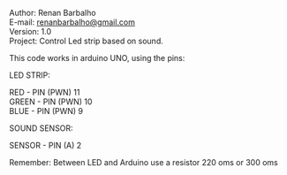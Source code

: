  Author: Renan Barbalho  
 E-mail: renanbarbalho@gmail.com  
 Version: 1.0  
 Project: Control Led strip based on sound.   
 
 This code works in arduino UNO, using the pins:  
  
 LED STRIP:  
 
 RED - PIN (PWN) 11  
 GREEN - PIN (PWN) 10  
 BLUE - PIN (PWN) 9  
  
 SOUND SENSOR:  
   
 SENSOR - PIN (A) 2  
  
 Remember: Between LED and Arduino use a resistor 220 oms or 300 oms  
